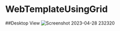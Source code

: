 # WebTemplateUsingGrid

##Desktop View
![Screenshot 2023-04-28 232320](https://user-images.githubusercontent.com/90702705/235219143-5bb0cc11-212b-4fd2-9676-81e0952d0af3.png)

